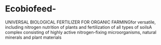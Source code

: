 # Ecobiofeed-
UNIVERSAL BIOLOGICAL FERTILIZER FOR ORGANIC FARMINGfor versatile, including nitrogen nutrition of plants and fertilization of all types of soilsA complex consisting of highly active nitrogen-fixing microorganisms, natural minerals and plant materials
